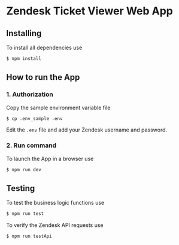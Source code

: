 # Zendesk Ticket Viewer Web App

## Installing

To install all dependencies use

```bash
$ npm install
```

## How to run the App

### 1. Authorization

Copy the sample environment variable file

```bash
$ cp .env_sample .env
```

Edit the `.env` file and add your Zendesk username and password.

### 2. Run command

To launch the App in a browser use

```bash
$ npm run dev
```

## Testing

To test the business logic functions use

```bash
$ npm run test
```

To verify the Zendesk API requests use

```bash
$ npm run testApi
```
